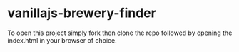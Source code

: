 # vanillajs-brewery-finder

To open this project simply fork then clone the repo followed by opening the index.html in your browser of choice.